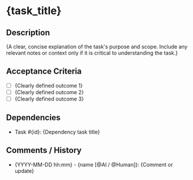 # {task_title}

## Description

{A clear, concise explanation of the task's purpose and scope. Include any relevant notes or context only if it is critical to understanding the task.}

## Acceptance Criteria

- [ ] {Clearly defined outcome 1}
- [ ] {Clearly defined outcome 2}
- [ ] {Clearly defined outcome 3}

## Dependencies

- Task #{id}: {Dependency task title}

## Comments / History

- {YYYY-MM-DD hh:mm} - {name [@AI / @Human]}: {Comment or update}
